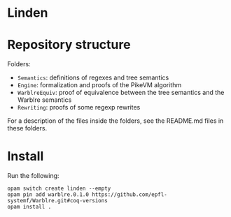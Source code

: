 Linden
======

# Repository structure

Folders:
- `Semantics`: definitions of regexes and tree semantics
- `Engine`: formalization and proofs of the PikeVM algorithm
- `WarblreEquiv`: proof of equivalence between the tree semantics and the Warblre semantics
- `Rewriting`: proofs of some regexp rewrites

For a description of the files inside the folders, see the README.md files in these folders.

# Install

Run the following:
```
opam switch create linden --empty
opam pin add warblre.0.1.0 https://github.com/epfl-systemf/Warblre.git#coq-versions
opam install .
```
